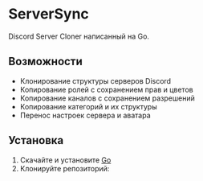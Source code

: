 # ServerSync

Discord Server Cloner написанный на Go.

## Возможности

- Клонирование структуры серверов Discord
- Копирование ролей с сохранением прав и цветов
- Копирование каналов с сохранением разрешений
- Копирование категорий и их структуры
- Перенос настроек сервера и аватара

## Установка

1. Скачайте и установите [Go](https://golang.org/dl/)
2. Клонируйте репозиторий: 